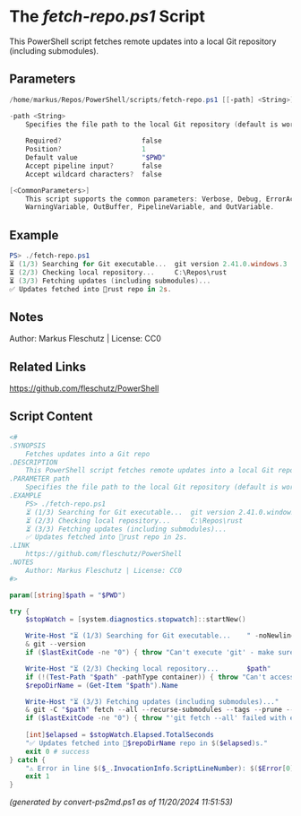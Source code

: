 The *fetch-repo.ps1* Script
===========================

This PowerShell script fetches remote updates into a local Git repository (including submodules).

Parameters
----------
```powershell
/home/markus/Repos/PowerShell/scripts/fetch-repo.ps1 [[-path] <String>] [<CommonParameters>]

-path <String>
    Specifies the file path to the local Git repository (default is working directory).
    
    Required?                    false
    Position?                    1
    Default value                "$PWD"
    Accept pipeline input?       false
    Accept wildcard characters?  false

[<CommonParameters>]
    This script supports the common parameters: Verbose, Debug, ErrorAction, ErrorVariable, WarningAction, 
    WarningVariable, OutBuffer, PipelineVariable, and OutVariable.
```

Example
-------
```powershell
PS> ./fetch-repo.ps1
⏳ (1/3) Searching for Git executable...  git version 2.41.0.windows.3
⏳ (2/3) Checking local repository...     C:\Repos\rust
⏳ (3/3) Fetching updates (including submodules)...
✅ Updates fetched into 📂rust repo in 2s.

```

Notes
-----
Author: Markus Fleschutz | License: CC0

Related Links
-------------
https://github.com/fleschutz/PowerShell

Script Content
--------------
```powershell
<#
.SYNOPSIS
	Fetches updates into a Git repo
.DESCRIPTION
	This PowerShell script fetches remote updates into a local Git repository (including submodules).
.PARAMETER path
	Specifies the file path to the local Git repository (default is working directory).
.EXAMPLE
	PS> ./fetch-repo.ps1
	⏳ (1/3) Searching for Git executable...  git version 2.41.0.windows.3
	⏳ (2/3) Checking local repository...     C:\Repos\rust
	⏳ (3/3) Fetching updates (including submodules)...
	✅ Updates fetched into 📂rust repo in 2s.
.LINK
	https://github.com/fleschutz/PowerShell
.NOTES
	Author: Markus Fleschutz | License: CC0
#>

param([string]$path = "$PWD")

try {
	$stopWatch = [system.diagnostics.stopwatch]::startNew()

	Write-Host "⏳ (1/3) Searching for Git executable...    " -noNewline
	& git --version
	if ($lastExitCode -ne "0") { throw "Can't execute 'git' - make sure Git is installed and available" }

	Write-Host "⏳ (2/3) Checking local repository...       $path"
	if (!(Test-Path "$path" -pathType container)) { throw "Can't access folder: $path" }
	$repoDirName = (Get-Item "$path").Name

	Write-Host "⏳ (3/3) Fetching updates (including submodules)..."
	& git -C "$path" fetch --all --recurse-submodules --tags --prune --prune-tags --force --quiet
	if ($lastExitCode -ne "0") { throw "'git fetch --all' failed with exit code $lastExitCode" }
	
	[int]$elapsed = $stopWatch.Elapsed.TotalSeconds
	"✅ Updates fetched into 📂$repoDirName repo in $($elapsed)s."
	exit 0 # success
} catch {
	"⚠️ Error in line $($_.InvocationInfo.ScriptLineNumber): $($Error[0])"
	exit 1
}
```

*(generated by convert-ps2md.ps1 as of 11/20/2024 11:51:53)*
